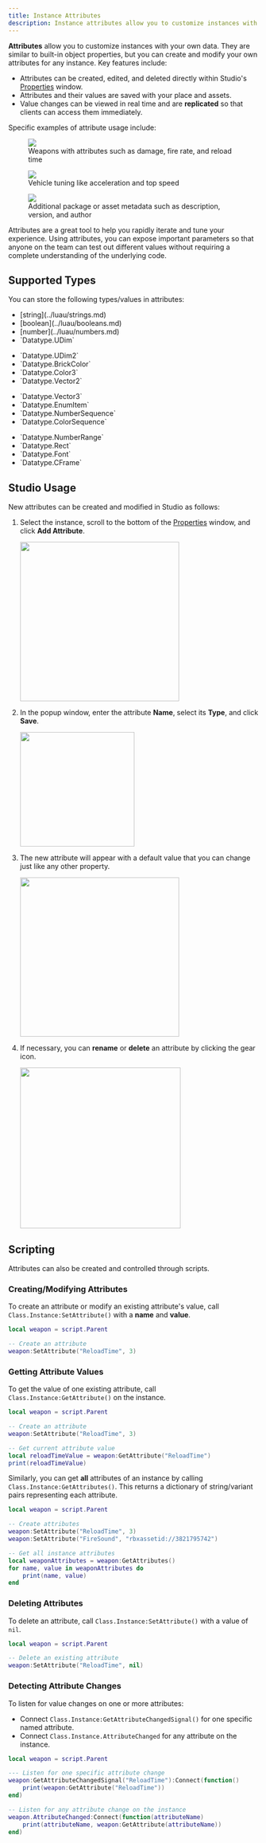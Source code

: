 ```yaml
---
title: Instance Attributes
description: Instance attributes allow you to customize instances with your own data.
---
```


**Attributes** allow you to customize instances with your own data. They are similar to built-in object properties, but you can create and modify your own attributes for any instance. Key features include:

- Attributes can be created, edited, and deleted directly within Studio's [Properties](../studio/properties.md) window.
- Attributes and their values are saved with your place and assets.
- Value changes can be viewed in real time and are **replicated** so that clients can access them immediately.

Specific examples of attribute usage include:

<GridContainer numColumns="3">
  <figure>
    <img src="../assets/studio/properties/Instance-Attributes-Example-A.jpg" />
    <figcaption>Weapons with attributes such as damage, fire rate, and reload time</figcaption>
  </figure>
  <figure>
    <img src="../assets/studio/properties/Instance-Attributes-Example-B.jpg" />
    <figcaption>Vehicle tuning like acceleration and top speed</figcaption>
  </figure>
  <figure>
    <img src="../assets/studio/properties/Instance-Attributes-Example-C.jpg" />
    <figcaption>Additional package or asset metadata such as description, version, and author</figcaption>
  </figure>
</GridContainer>

<Alert severity="success">
Attributes are a great tool to help you rapidly iterate and tune your experience. Using attributes, you can expose important parameters so that anyone on the team can test out different values without requiring a complete understanding of the underlying code.
</Alert>

## Supported Types

You can store the following types/values in attributes:

<Grid container spacing={1}>
	<Grid item>
		<ul>
			<li>[string](../luau/strings.md)</li>
			<li>[boolean](../luau/booleans.md)</li>
			<li>[number](../luau/numbers.md)</li>
			<li>`Datatype.UDim`</li>
		</ul>
	</Grid>
	<Grid item>
		<ul>
			<li>`Datatype.UDim2`</li>
			<li>`Datatype.BrickColor`</li>
			<li>`Datatype.Color3`</li>
			<li>`Datatype.Vector2`</li>
		</ul>
	</Grid>
	<Grid item>
		<ul>
			<li>`Datatype.Vector3`</li>
			<li>`Datatype.EnumItem`</li>
			<li>`Datatype.NumberSequence`</li>
			<li>`Datatype.ColorSequence`</li>
		</ul>
	</Grid>
	<Grid item>
		<ul>
			<li>`Datatype.NumberRange`</li>
			<li>`Datatype.Rect`</li>
			<li>`Datatype.Font`</li>
			<li>`Datatype.CFrame`</li>
		</ul>
	</Grid>
</Grid>

## Studio Usage

New attributes can be created and modified in Studio as follows:

1. Select the instance, scroll to the bottom of the [Properties](../studio/properties.md) window, and click **Add&nbsp;Attribute**.

   <img src="../assets/studio/properties/Add-Attribute-Button.png" width="320" />

1. In the popup window, enter the attribute **Name**, select its **Type**, and click **Save**.

   <img src="../assets/studio/properties/Add-Attribute-Popup.png" width="230" />

1. The new attribute will appear with a default value that you can change just like any other property.

   <img src="../assets/studio/properties/Set-Attribute.png" width="320" />

1. If necessary, you can **rename** or **delete** an attribute by clicking the gear icon.

   <img src="../assets/studio/properties/Attribute-Gear-Button.png" width="323" />

## Scripting

Attributes can also be created and controlled through scripts.

### Creating/Modifying Attributes

To create an attribute or modify an existing attribute's value, call `Class.Instance:SetAttribute()` with a **name** and **value**.

```lua title='Create or Modify Attribute' highlight='4'
local weapon = script.Parent

-- Create an attribute
weapon:SetAttribute("ReloadTime", 3)
```

### Getting Attribute Values

To get the value of one existing attribute, call `Class.Instance:GetAttribute()` on the instance.

```lua title='Get Attribute Value' highlight='4, 7'
local weapon = script.Parent

-- Create an attribute
weapon:SetAttribute("ReloadTime", 3)

-- Get current attribute value
local reloadTimeValue = weapon:GetAttribute("ReloadTime")
print(reloadTimeValue)
```

Similarly, you can get **all** attributes of an instance by calling `Class.Instance:GetAttributes()`. This returns a dictionary of string/variant pairs representing each attribute.

```lua title='Get All Attributes' highlight='4-5, 8'
local weapon = script.Parent

-- Create attributes
weapon:SetAttribute("ReloadTime", 3)
weapon:SetAttribute("FireSound", "rbxassetid://3821795742")

-- Get all instance attributes
local weaponAttributes = weapon:GetAttributes()
for name, value in weaponAttributes do
	print(name, value)
end
```

### Deleting Attributes

To delete an attribute, call `Class.Instance:SetAttribute()` with a value of `nil`.

```lua title='Delete Attribute' highlight='4'
local weapon = script.Parent

-- Delete an existing attribute
weapon:SetAttribute("ReloadTime", nil)
```

### Detecting Attribute Changes

To listen for value changes on one or more attributes:

- Connect `Class.Instance:GetAttributeChangedSignal()` for one specific named attribute.
- Connect `Class.Instance.AttributeChanged` for any attribute on the instance.

```lua title='Listen for Change on Attribute(s)' highlight='4-6, 9-11'
local weapon = script.Parent

--- Listen for one specific attribute change
weapon:GetAttributeChangedSignal("ReloadTime"):Connect(function()
	print(weapon:GetAttribute("ReloadTime"))
end)

-- Listen for any attribute change on the instance
weapon.AttributeChanged:Connect(function(attributeName)
	print(attributeName, weapon:GetAttribute(attributeName))
end)
```
